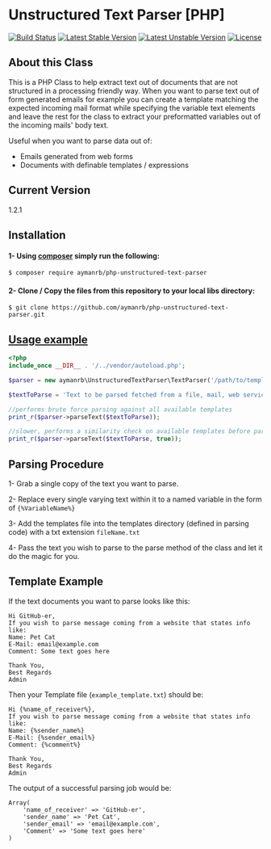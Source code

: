 Unstructured Text Parser [PHP]
===========================================
[![Build Status](https://travis-ci.org/aymanrb/php-unstructured-text-parser.svg?branch=master)](https://travis-ci.org/aymanrb/php-unstructured-text-parser)
[![Latest Stable Version](https://poser.pugx.org/aymanrb/php-unstructured-text-parser/v/stable.svg)](https://packagist.org/packages/aymanrb/php-unstructured-text-parser)
[![Latest Unstable Version](https://poser.pugx.org/aymanrb/php-unstructured-text-parser/v/unstable.svg)](https://packagist.org/packages/aymanrb/php-unstructured-text-parser)
[![License](https://poser.pugx.org/aymanrb/php-unstructured-text-parser/license.svg)](https://packagist.org/packages/aymanrb/php-unstructured-text-parser)


About this Class
----------------------------------
This is a PHP Class to help extract text out of documents that are not structured in a processing friendly way. When you want to parse text out of form generated emails for example you can create a template matching the expected incoming mail format while specifying the variable text elements and leave the rest for the class to extract your preformatted variables out of the incoming mails' body text.

Useful when you want to parse data out of:
* Emails generated from web forms
* Documents with definable templates / expressions

Current Version
----------
1.2.1


Installation
----------

#### 1- Using [composer](https://getcomposer.org/) simply run the following:

```shell
$ composer require aymanrb/php-unstructured-text-parser
```

#### 2- Clone / Copy the files from this repository to your local libs directory:

```shell
$ git clone https://github.com/aymanrb/php-unstructured-text-parser.git
```



[Usage example](https://github.com/aymanrb/php-unstructured-text-parser/blob/master/examples/run.php)
----------
```php
<?php
include_once __DIR__ . '/../vendor/autoload.php';

$parser = new aymanrb\UnstructuredTextParser\TextParser('/path/to/templatesDirectory');

$textToParse = 'Text to be parsed fetched from a file, mail, web service, or even added directly to the a string variable like this';

//performs brute force parsing against all available templates
print_r($parser->parseText($textToParse));

//slower, performs a similarity check on available templates before parsing
print_r($parser->parseText($textToParse, true)); 
```

Parsing Procedure
----------
1- Grab a single copy of the text you want to parse.

2- Replace every single varying text within it to a named variable in the form of ``{%VariableName%}``

3- Add the templates file into the templates directory (defined in parsing code) with a txt extension ``fileName.txt``

4- Pass the text you wish to parse to the parse method of the class and let it do the magic for you.

Template Example
------------------------
If the text documents you want to parse looks like this:

```
Hi GitHub-er,
If you wish to parse message coming from a website that states info like:
Name: Pet Cat
E-Mail: email@example.com
Comment: Some text goes here

Thank You,
Best Regards
Admin
```

Then your Template file (``example_template.txt``) should be:

```
Hi {%name_of_receiver%},
If you wish to parse message coming from a website that states info like:
Name: {%sender_name%}
E-Mail: {%sender_email%}
Comment: {%comment%}

Thank You,
Best Regards
Admin
```

The output of a successful parsing job would be:

```
Array(
    'name_of_receiver' => 'GitHub-er',
    'sender_name' => 'Pet Cat',
    'sender_email' => 'email@example.com',
    'Comment' => 'Some text goes here'
)
```
